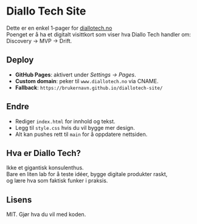 # Diallo Tech Site

Dette er en enkel 1-pager for [diallotech.no](https://diallotech.no)  
Poenget er å ha et digitalt visittkort som viser hva Diallo Tech handler om:  
Discovery → MVP → Drift.  

## Deploy
- **GitHub Pages**: aktivert under *Settings → Pages*.  
- **Custom domain**: peker til `www.diallotech.no` via CNAME.  
- **Fallback**: `https://brukernavn.github.io/diallotech-site/`

## Endre
- Rediger `index.html` for innhold og tekst.  
- Legg til `style.css` hvis du vil bygge mer design.  
- Alt kan pushes rett til `main` for å oppdatere nettsiden.  

## Hva er Diallo Tech?
Ikke et gigantisk konsulenthus.  
Bare en liten lab for å teste idéer, bygge digitale produkter raskt,  
og lære hva som faktisk funker i praksis.  

## Lisens
MIT. Gjør hva du vil med koden.
